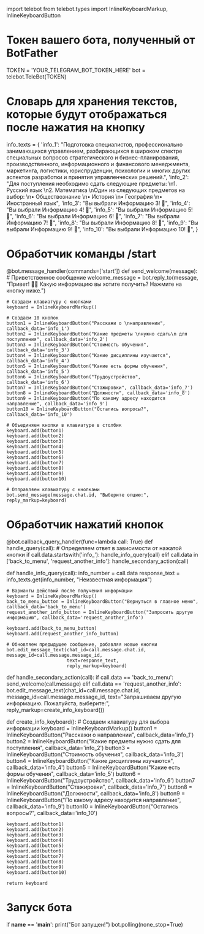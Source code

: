 import telebot
from telebot.types import InlineKeyboardMarkup, InlineKeyboardButton

# Токен вашего бота, полученный от BotFather
TOKEN = 'YOUR_TELEGRAM_BOT_TOKEN_HERE'
bot = telebot.TeleBot(TOKEN)

# Словарь для хранения текстов, которые будут отображаться после нажатия на кнопку
info_texts = {
    'info_1': "Подготовка специалистов, профессионально занимающихся управлением, разбирающихся в широком спектре специальных вопросов стратегического и бизнес-планирования, производственного, информационного и финансового менеджмента, маркетинга, логистики, юриспруденции, психологии и многих других аспектов разработки и принятия управленческих решений.",
    'info_2': "Для поступления необходимо сдать следующие предметы: \n1. Русский язык \n2. Математика \nОдин из следующих предметов на выбор: \n• Обществознание \n• История \n• География \n• Иностранный язык",
    'info_3': "Вы выбрали Информацию 3! 🌟",
    'info_4': "Вы выбрали Информацию 4! 🌟",
    'info_5': "Вы выбрали Информацию 5! 🌟",
    'info_6': "Вы выбрали Информацию 6! 🌟",
    'info_7': "Вы выбрали Информацию 7! 🌟",
    'info_8': "Вы выбрали Информацию 8! 🌟",
    'info_9': "Вы выбрали Информацию 9! 🌟",
    'info_10': "Вы выбрали Информацию 10! 🌟",
}

# Обработчик команды /start
@bot.message_handler(commands=['start'])
def send_welcome(message):
    # Приветственное сообщение
    welcome_message = bot.reply_to(message, "Привет! 👋🏻 Какую информацию вы хотите получить? Нажмите на кнопку ниже.")

    # Создаем клавиатуру с кнопками
    keyboard = InlineKeyboardMarkup()

    # Создаем 10 кнопок
    button1 = InlineKeyboardButton("Расскажи о \nнаправлении", callback_data='info_1')
    button2 = InlineKeyboardButton("Какие предметы \nнужно сдать\n для поступления", callback_data='info_2')
    button3 = InlineKeyboardButton("Стоимость обучения", callback_data='info_3')
    button4 = InlineKeyboardButton("Какие дисциплины изучаются", callback_data='info_4')
    button5 = InlineKeyboardButton("Какие есть формы обучения", callback_data='info_5')
    button6 = InlineKeyboardButton("Трудоустройство", callback_data='info_6')
    button7 = InlineKeyboardButton("Стажировки", callback_data='info_7')
    button8 = InlineKeyboardButton("Должности", callback_data='info_8')
    button9 = InlineKeyboardButton("По какому адресу находится направление", callback_data='info_9')
    button10 = InlineKeyboardButton("Остались вопросы?", callback_data='info_10')

    # Объединяем кнопки в клавиатуре в столбик
    keyboard.add(button1)
    keyboard.add(button2)
    keyboard.add(button3)
    keyboard.add(button4)
    keyboard.add(button5)
    keyboard.add(button6)
    keyboard.add(button7)
    keyboard.add(button8)
    keyboard.add(button9)
    keyboard.add(button10)

    # Отправляем клавиатуру с кнопками
    bot.send_message(message.chat.id, "Выберите опцию:", reply_markup=keyboard)

# Обработчик нажатий кнопок
@bot.callback_query_handler(func=lambda call: True)
def handle_query(call):
    # Определяем ответ в зависимости от нажатой кнопки
    if call.data.startswith('info_'):
        handle_info_query(call)
    elif call.data in ['back_to_menu', 'request_another_info']:
        handle_secondary_action(call)

def handle_info_query(call):
    info_number = call.data
    response_text = info_texts.get(info_number, "Неизвестная информация")

    # Варианты действий после получения информации
    keyboard = InlineKeyboardMarkup()
    back_to_menu_button = InlineKeyboardButton("Вернуться в главное меню", callback_data='back_to_menu')
    request_another_info_button = InlineKeyboardButton("Запросить другую информацию", callback_data='request_another_info')

    keyboard.add(back_to_menu_button)
    keyboard.add(request_another_info_button)

    # Обновляем предыдущее сообщение, добавляя новые кнопки
    bot.edit_message_text(chat_id=call.message.chat.id, message_id=call.message.message_id,
                          text=response_text,
                          reply_markup=keyboard)

def handle_secondary_action(call):
    if call.data == 'back_to_menu':
        send_welcome(call.message)
    elif call.data == 'request_another_info':
        bot.edit_message_text(chat_id=call.message.chat.id, message_id=call.message.message_id,
                              text="Запрашиваем другую информацию. Пожалуйста, выберите:",
                              reply_markup=create_info_keyboard())

def create_info_keyboard():
    # Создаем клавиатуру для выбора информации
    keyboard = InlineKeyboardMarkup()
    button1 = InlineKeyboardButton("Расскажи о направлении", callback_data='info_1')
    button2 = InlineKeyboardButton("Какие предметы нужно сдать для поступления", callback_data='info_2')
    button3 = InlineKeyboardButton("Стоимость обучения", callback_data='info_3')
    button4 = InlineKeyboardButton("Какие дисциплины изучаются", callback_data='info_4')
    button5 = InlineKeyboardButton("Какие есть формы обучения", callback_data='info_5')
    button6 = InlineKeyboardButton("Трудоустройство", callback_data='info_6')
    button7 = InlineKeyboardButton("Стажировки", callback_data='info_7')
    button8 = InlineKeyboardButton("Должности", callback_data='info_8')
    button9 = InlineKeyboardButton("По какому адресу находится направление", callback_data='info_9')
    button10 = InlineKeyboardButton("Остались вопросы?", callback_data='info_10')

    keyboard.add(button1)
    keyboard.add(button2)
    keyboard.add(button3)
    keyboard.add(button4)
    keyboard.add(button5)
    keyboard.add(button6)
    keyboard.add(button7)
    keyboard.add(button8)
    keyboard.add(button9)
    keyboard.add(button10)

    return keyboard

# Запуск бота
if __name__ == '__main__':
    print("Бот запущен!")
    bot.polling(none_stop=True)
